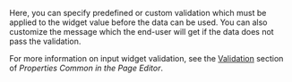 
Here, you can specify predefined or custom validation which must be applied to the widget value before the data can be used. You can also customize the message which the end-user will get if the data does not pass the validation.

For more information on input widget validation, see the [Validation](/refguide8/common-widget-properties/#validation) section of *Properties Common in the Page Editor*. 
